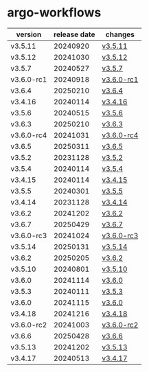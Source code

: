 # argo-workflows	


|version|release date|changes|
|---|---|---|
|v3.5.11|20240920|[v3.5.11](./v3.5.11-20240920.md)|
|v3.5.12|20241030|[v3.5.12](./v3.5.12-20241030.md)|
|v3.5.7|20240527|[v3.5.7](./v3.5.7-20240527.md)|
|v3.6.0-rc1|20240918|[v3.6.0-rc1](./v3.6.0-rc1-20240918.md)|
|v3.6.4|20250210|[v3.6.4](./v3.6.4-20250210.md)|
|v3.4.16|20240114|[v3.4.16](./v3.4.16-20240114.md)|
|v3.5.6|20240515|[v3.5.6](./v3.5.6-20240515.md)|
|v3.6.3|20250210|[v3.6.3](./v3.6.3-20250210.md)|
|v3.6.0-rc4|20241031|[v3.6.0-rc4](./v3.6.0-rc4-20241031.md)|
|v3.6.5|20250311|[v3.6.5](./v3.6.5-20250311.md)|
|v3.5.2|20231128|[v3.5.2](./v3.5.2-20231128.md)|
|v3.5.4|20240114|[v3.5.4](./v3.5.4-20240114.md)|
|v3.4.15|20240114|[v3.4.15](./v3.4.15-20240114.md)|
|v3.5.5|20240301|[v3.5.5](./v3.5.5-20240301.md)|
|v3.4.14|20231128|[v3.4.14](./v3.4.14-20231128.md)|
|v3.6.2|20241202|[v3.6.2](./v3.6.2-20241202.md)|
|v3.6.7|20250429|[v3.6.7](./v3.6.7-20250429.md)|
|v3.6.0-rc3|20241024|[v3.6.0-rc3](./v3.6.0-rc3-20241024.md)|
|v3.5.14|20250131|[v3.5.14](./v3.5.14-20250131.md)|
|v3.6.2|20250205|[v3.6.2](./v3.6.2-20250205.md)|
|v3.5.10|20240801|[v3.5.10](./v3.5.10-20240801.md)|
|v3.6.0|20241114|[v3.6.0](./v3.6.0-20241114.md)|
|v3.5.3|20240111|[v3.5.3](./v3.5.3-20240111.md)|
|v3.6.0|20241115|[v3.6.0](./v3.6.0-20241115.md)|
|v3.4.18|20241216|[v3.4.18](./v3.4.18-20241216.md)|
|v3.6.0-rc2|20241003|[v3.6.0-rc2](./v3.6.0-rc2-20241003.md)|
|v3.6.6|20250428|[v3.6.6](./v3.6.6-20250428.md)|
|v3.5.13|20241202|[v3.5.13](./v3.5.13-20241202.md)|
|v3.4.17|20240513|[v3.4.17](./v3.4.17-20240513.md)|
